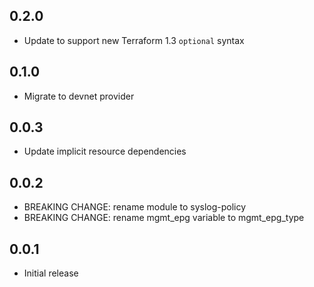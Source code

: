 ## 0.2.0

- Update to support new Terraform 1.3 `optional` syntax

## 0.1.0

- Migrate to devnet provider

## 0.0.3

- Update implicit resource dependencies

## 0.0.2

- BREAKING CHANGE: rename module to syslog-policy
- BREAKING CHANGE: rename mgmt_epg variable to mgmt_epg_type

## 0.0.1

- Initial release
